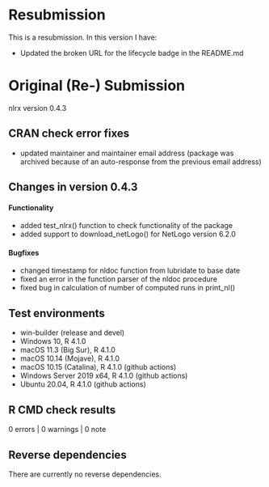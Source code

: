 # Resubmission

This is a resubmission. In this version I have:

* Updated the broken URL for the lifecycle badge in the README.md 


# Original (Re-) Submission

nlrx version 0.4.3

## CRAN check error fixes
* updated maintainer and maintainer email address (package was archived because of an auto-response from the previous email address)

## Changes in version 0.4.3

#### Functionality
* added test_nlrx() function to check functionality of the package
* added support to download_netLogo() for NetLogo version 6.2.0

#### Bugfixes
* changed timestamp for nldoc function from lubridate to base date
* fixed an error in the function parser of the nldoc procedure
* fixed bug in calculation of number of computed runs in print_nl()

## Test environments
* win-builder (release and devel)
* Windows 10, R 4.1.0
* macOS 11.3 (Big Sur), R 4.1.0
* macOS 10.14 (Mojave), R 4.1.0
* macOS 10.15 (Catalina), R 4.1.0 (github actions)
* Windows Server 2019 x64, R 4.1.0 (github actions)
* Ubuntu 20.04, R 4.1.0 (github actions)

## R CMD check results

0 errors | 0 warnings | 0 note

## Reverse dependencies

There are currently no reverse dependencies.
